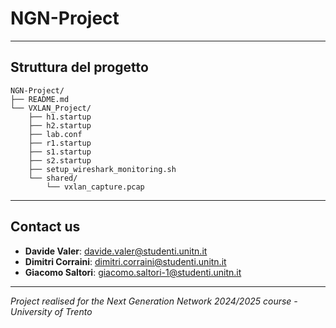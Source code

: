 # NGN-Project

---

## Struttura del progetto

```
NGN-Project/
├── README.md
└── VXLAN_Project/
    ├── h1.startup
    ├── h2.startup
    ├── lab.conf
    ├── r1.startup
    ├── s1.startup
    ├── s2.startup
    ├── setup_wireshark_monitoring.sh
    └── shared/
        └── vxlan_capture.pcap
```

---

## Contact us

- **Davide Valer**: [davide.valer@studenti.unitn.it](mailto:davide.valer@studenti.unitn.it)
- **Dimitri Corraini**: [dimitri.corraini@studenti.unitn.it](mailto:dimitri.corraini@studenti.unitn.it)
- **Giacomo Saltori**: [giacomo.saltori-1@studenti.unitn.it](mailto:giacomo.saltori-1@studenti.unitn.it)

---

_Project realised for the Next Generation Network 2024/2025 course - University of Trento_
